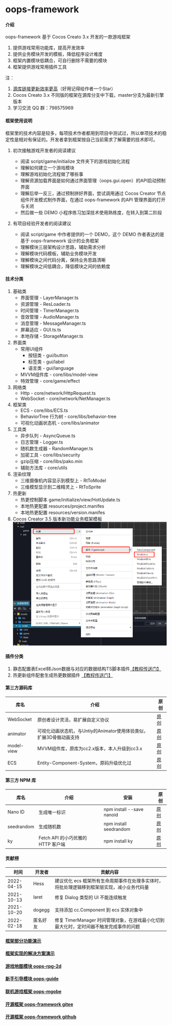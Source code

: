 # oops-framework

#### 介绍
oops-framework 基于 Cocos Creato 3.x 开发的一款游戏框架
1. 提供游戏常用功能库，提高开发效率
2. 提供业务模块开发的模板，降低程序设计难度
3. 框架内置模块低耦合，可自行删除不需要的模块
4. 框架提供游戏常用插件工具

注：
1. [源库链接更新效率更高](https://gitee.com/dgflash/oops-framework)（好用记得给作者一个Star）
2. Cocos Creato 3.x 不同版的框架在源库分支中下载，master分支为最新引擎版本
3. 学习交流 QQ 群：798575969

#### 框架使用说明
框架里的技术内容是较多，每项技术作者都用到项目中测试过，所以单项技术的稳定性是相对有保证的。开发者拿到框架按自己当前需求了解需要的技术即可。

1. 初次接触游戏开发者的阅读建议
    - 阅读 script/game/initialize 文件夹下的游戏初始化流程
    - 理解如何建立一个游戏模块
    - 理解游戏初始化流程做了哪些事
    - 理解资源加载界面是如何通过界面管理（oops.gui.open）的API启动预制界面
    - 理解后举一反三，通过预制拼好界面，尝试调用通过 Cocos Creator 节点组件开发模式制作界面，在通过 oops-framework 的API 管理界面的打开与关闭
    - 然后做一些 DEMO 小程序练习加深技术使用熟练度，在转入到第二阶段

2. 有项目经验开发者的阅读建议
    - 阅读 script/game 中作者提供的一个 DEMO，这个 DEMO 作者表达的是基于 oops-framework 设计的业务框架
    - 理解模块三层架构设计思路，辅助需求分析
    - 理解模块代码模板，辅助业务模块开发
    - 理解模块之间代码分离，保持业务思路清晰
    - 理解模块之间低耦合，降低模块之间的依赖度

#### 技术分类
1. 基础类
    - 界面管理 - LayerManager.ts
    - 资源管理 - ResLoader.ts
    - 时间管理 - TimerManager.ts
    - 音效管理 - AudioManager.ts
    - 消息管理 - MessageManager.ts
    - 屏幕适应 - GUI.ts.ts
    - 本地存储 - StorageManager.ts
2. 界面类 
    - 常用UI组件
        - 按钮类 - gui/button
        - 标签类 - gui/label
        - 语言类 - gui/language
    - MVVM组件库 - core/libs/model-view
    - 特效管理 - core/game/effect
3. 网络类
    - Http - core/network/HttpRequest.ts
    - WebSocket - core/network/NetManager.ts
4. 框架类
    - ECS - core/libs/ECS.ts
    - BehaviorTree 行为树 - core/libs/behavior-tree
    - 可视化动画状态机 - core/libs/animator
5. 工具类
    - 异步队列 - AsyncQueue.ts
    - 日志管理 - Logger.ts
    - 随机数生成器 - RandomManager.ts
    - 加密工具 - core/libs/security
    - gzip压缩 - core/libs/pako.min
    - 辅助方法库 - core/utils
6. 渲染纹理 
    - 三维摄像机内容显示到模型上 - RtToModel
    - 三维模型显示到二维精灵上 - RtToSprite
7. 热更新
    - 热更控制脚本 game/initialize/view/HotUpdate.ts
    - 本地热更配置 resources/project.manifes
    - 本地热更配置 resources/version.manifes
8. Cocos Creator 3.5 版本新功能业务框架模板
    ![](./doc/imgs/module.png)

#### 插件分类
1. 静态配置表Excel转Json数据与对应的数据结构TS脚本插件[【教程传送门】](https://blog.csdn.net/weixin_39324642/article/details/124484273?spm=1001.2014.3001.5502)
2. 热更新组件配套生成热更数据插件 [【教程传送门】](https://blog.csdn.net/weixin_39324642/article/details/124483993?spm=1001.2014.3001.5502)

#### 第三方源码库
| 库名          | 介绍                                                                  | 原创                                                         |
| ------------- | --------------------------------------------------------------------- | ------------------------------------------------------------ |
| WebSocket     | 原创者设计灵活，易扩展自定义协议                                      | [原创](https://github.com/wyb10a10/cocos_creator_framework)  |
| animator      | 可视化动画状态机，与Untiy的Animator使用体验类似，扩展3D骨骼动画支持 | [原创](https://github.com/LeeYip/cocos-animator)             |
| model-view    | MVVM组件库，原库为cc2.x版本，本人升级到cc3.x                          | [原创](https://github.com/wsssheep/cocos_creator_mvvm_tools) |
| ECS           | Entity-Component-System，原码升级优化过                               | [原创](https://github.com/shangdibaozi/ECS)                  |

#### 第三方 NPM 库
| 库名       | 介绍                               | 安装                      | 原创                                             |
| ---------- | ---------------------------------- | ------------------------- | ------------------------------------------------ |
| Nano ID    | 生成唯一标识                       | npm install --save nanoid | [原创](https://github.com/ai/nanoid)             |
| seedrandom | 生成随机数                         | npm install seedrandom    | [原创](https://www.npmjs.com/package/seedrandom) |
| ky         | Fetch API 的小巧优雅的 HTTP 客户端 | npm install ky            | [原创](https://github.com/sindresorhus/ky)       |

#### 贡献榜
| 时间       | 开发者   | 贡献内容                                                                                    |
| ---------- | -------- | ------------------------------------------------------------------------------------------- |
| 2022-04-15 | Hess     | 建议优化 ecs 框架所有生命周期事件在处理多实体时，将批处理逻辑移到框架层实现，减小业务代码量 |
| 2021-10-13 | laret    | 修复 Dialog 类型的 UI 不能连续触发                                                          |
| 2021-10-20 | dogegg   | 支持添加 cc.Component 到 ecs 实体对象中                                                     |
| 2022-02-18 | 匿名好友 | 修复 TimerManager 时间管理对象，在游戏最小化切到最大化时，定时间器不触发完成事件的问题      |

#### [框架部分功能演示](https://oops-1255342636.cos-website.ap-shanghai.myqcloud.com/oops-framework/)
#### [框架实现的解决方案演示](https://oops-1255342636.cos-website.ap-shanghai.myqcloud.com/oops-solution/)
#### [游戏地图模块 oops-rpg-2d](https://store.cocos.com/app/detail/3675)
#### [新手引导模块 oops-guide](https://store.cocos.com/app/detail/3653)
#### [联机游戏框架 oops-mgobe](https://store.cocos.com/app/detail/3574)
#### [开源框架 oops-framework gitee](https://gitee.com/dgflash/oops-framework)
#### [开源框架 oops-framework github](https://github.com/dgflash/oops-framework)